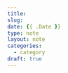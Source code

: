 ```yaml
---
title: 
slug:
date: {{ .Date }}
type: note
layout: note
categories:
  - category
draft: true
---
```

